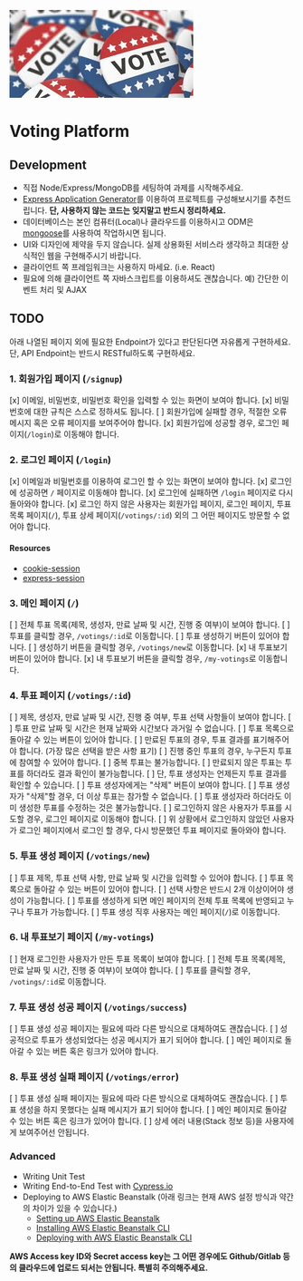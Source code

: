 ![Voting](/voting.jpeg)

# Voting Platform

## Development

- 직접 Node/Express/MongoDB를 세팅하여 과제를 시작해주세요.
- [Express Application Generator](https://expressjs.com/en/starter/generator.html)를 이용하여 프로젝트를 구성해보시기를 추천드립니다. **단, 사용하지 않는 코드는 잊지말고 반드시 정리하세요.**
- 데이터베이스는 본인 컴퓨터(Local)나 클라우드를 이용하시고 ODM은 [mongoose](https://mongoosejs.com/docs/connections.html)를 사용하여 작업하시면 됩니다.
- UI와 디자인에 제약을 두지 않습니다. 실제 상용화된 서비스라 생각하고 최대한 상식적인 웹을 구현해주시기 바랍니다.
- 클라이언트 쪽 프레임워크는 사용하지 마세요. (i.e. React)
- 필요에 의해 클라이언트 쪽 자바스크립트를 이용하셔도 괜찮습니다. 예) 간단한 이벤트 처리 및 AJAX

## TODO

아래 나열된 페이지 외에 필요한 Endpoint가 있다고 판단된다면 자유롭게 구현하세요. 단, API Endpoint는 반드시 RESTful하도록 구현하세요.

### 1. 회원가입 페이지 (`/signup`)

[x] 이메일, 비밀번호, 비밀번호 확인을 입력할 수 있는 화면이 보여야 합니다.
[x] 비밀번호에 대한 규칙은 스스로 정하셔도 됩니다.
[ ] 회원가입에 실패할 경우, 적절한 오류 메시지 혹은 오류 페이지를 보여주어야 합니다.
[x] 회원가입에 성공할 경우, 로그인 페이지(`/login`)로 이동해야 합니다.

### 2. 로그인 페이지 (`/login`)

[x] 이메일과 비밀번호를 이용하여 로그인 할 수 있는 화면이 보여야 합니다.
[x] 로그인에 성공하면 `/` 페이지로 이동해야 합니다.
[x] 로그인에 실패하면 `/login` 페이지로 다시 돌아와야 합니다.
[x] 로그인 하지 않은 사용자는 회원가입 페이지, 로그인 페이지, 투표 목록 페이지(`/`), 투표 상세 페이지(`/votings/:id`) 외의 그 어떤 페이지도 방문할 수 없어야 합니다.

#### Resources

- [cookie-session](https://expressjs.com/en/resources/middleware/cookie-session.html)
- [express-session](https://expressjs.com/en/resources/middleware/session.html)

### 3. 메인 페이지 (`/`)

[ ] 전체 투표 목록(제목, 생성자, 만료 날짜 및 시간, 진행 중 여부)이 보여야 합니다.
[ ] 투표를 클릭할 경우, `/votings/:id`로 이동합니다.
[ ] 투표 생성하기 버튼이 있어야 합니다.
[ ] 생성하기 버튼을 클릭할 경우, `/votings/new`로 이동합니다.
[x] 내 투표보기 버튼이 있어야 합니다.
[x] 내 투표보기 버튼을 클릭할 경우, `/my-votings`로 이동합니다.

### 4. 투표 페이지 (`/votings/:id`)

[ ] 제목, 생성자, 만료 날짜 및 시간, 진행 중 여부, 투표 선택 사항들이 보여야 합니다.
[ ] 투표 만료 날짜 및 시간은 현재 날짜와 시간보다 과거일 수 없습니다.
[ ] 투표 목록으로 돌아갈 수 있는 버튼이 있어야 합니다.
[ ] 만료된 투표의 경우, 투표 결과를 표기해주어야 합니다. (가장 많은 선택을 받은 사항 표기)
[ ] 진행 중인 투표의 경우, 누구든지 투표에 참여할 수 있어야 합니다.
[ ] 중복 투표는 불가능합니다.
[ ] 만료되지 않은 투표는 투표를 하더라도 결과 확인이 불가능합니다.
[ ] 단, 투표 생성자는 언제든지 투표 결과를 확인할 수 있습니다.
[ ] 투표 생성자에게는 "삭제" 버튼이 보여야 합니다.
[ ] 투표 생성자가 "삭제"할 경우, 더 이상 투표는 참가할 수 없습니다.
[ ] 투표 생성자라 하더라도 이미 생성한 투표를 수정하는 것은 불가능합니다.
[ ] 로그인하지 않은 사용자가 투표를 시도할 경우, 로그인 페이지로 이동해야 합니다.
[ ] 위 상황에서 로그인하지 않았던 사용자가 로그인 페이지에서 로그인 할  경우, 다시 방문했던 투표 페이지로 돌아와야 합니다.

### 5. 투표 생성 페이지 (`/votings/new`)

[ ] 투표 제목, 투표 선택 사항, 만료 날짜 및 시간을 입력할 수 있어야 합니다.
[ ] 투표 목록으로 돌아갈 수 있는 버튼이 있어야 합니다.
[ ] 선택 사항은 반드시 2개 이상이어야 생성이 가능합니다.
[ ] 투표를 생성하게 되면 메인 페이지의 전체 투표 목록에 반영되고 누구나 투표가 가능합니다.
[ ] 투표 생성 직후 사용자는 메인 페이지(`/`)로 이동합니다.

### 6. 내 투표보기 페이지 (`/my-votings`)

[ ] 현재 로그인한 사용자가 만든 투표 목록이 보여야 합니다.
[ ] 전체 투표 목록(제목, 만료 날짜 및 시간, 진행 중 여부)이 보여야 합니다.
[ ] 투표를 클릭할 경우, `/votings/:id`로 이동합니다.

### 7. 투표 생성 성공 페이지 (`/votings/success`)

[ ] 투표 생성 성공 페이지는 필요에 따라 다른 방식으로 대체하여도 괜찮습니다.
[ ] 성공적으로 투표가 생성되었다는 성공 메시지가 표기 되어야 합니다.
[ ] 메인 페이지로 돌아갈 수 있는 버튼 혹은 링크가 있어야 합니다.

### 8. 투표 생성 실패 페이지 (`/votings/error`)

[ ] 투표 생성 실패 페이지는 필요에 따라 다른 방식으로 대체하여도 괜찮습니다.
[ ] 투표 생성을 하지 못했다는 실패 메시지가 표기 되어야 합니다.
[ ] 메인 페이지로 돌아갈 수 있는 버튼 혹은 링크가 있어야 합니다.
[ ] 상세 에러 내용(Stack 정보 등)을 사용자에게 보여주어선 안됩니다.

### Advanced

- Writing Unit Test
- Writing End-to-End Test with [Cypress.io](https://www.cypress.io/)
- Deploying to AWS Elastic Beanstalk (아래 링크는 현재 AWS 설정 방식과 약간의 차이가 있을 수 있습니다.)
  - [Setting up AWS Elastic Beanstalk](https://github.com/vanilla-coding/deploy-with-aws-eb-and-circleci/wiki/Setting-up-AWS-Elastic-Beanstalk)
  - [Installing AWS Elastic Beanstalk CLI](https://github.com/vanilla-coding/deploy-with-aws-eb-and-circleci/wiki/Installing-Elastic-Beanstalk-CLI)
  - [Deploying with AWS Elastic Beanstalk CLI](https://github.com/vanilla-coding/deploy-with-aws-eb-and-circleci/wiki/Deploying-with-Elastic-Beanstalk-CLI)

**AWS Access key ID와 Secret access key는 그 어떤 경우에도 Github/Gitlab 등의 클라우드에 업로드 되서는 안됩니다. 특별히 주의해주세요.**
